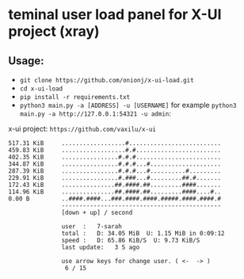 # teminal user load panel for X-UI project (xray)


## Usage:
- `git clone https://github.com/onionj/x-ui-load.git`
- `cd x-ui-load`
- `pip install -r requirements.txt`
- `python3 main.py -a [ADDRESS] -u [USERNAME]` for example `python3 main.py -a http://127.0.0.1:54321 -u admin`: 

x-ui project: `https://github.com/vaxilu/x-ui`


```
517.31 KiB     ..................#..........................
459.83 KiB     ..................#.#........................
402.35 KiB     ................#.#.#........................
344.87 KiB     ................#.#.#...#....................
287.39 KiB     ................#.#.#...#..........#.........
229.91 KiB     ................#.###...#.........##.#.......
172.43 KiB     ...............##.####.##.........####.......
114.96 KiB     ...............##.####.##.........####....#..
0.00 B         ..####.####...###.####.####.#####.####.####.#
               ---------------------------------------------
               [down + up] / second
               
               user  :   7-sarah
               total :   D: 34.05 MiB  U: 1.15 MiB in 0:09:12
               speed :   D: 65.86 KiB/S  U: 9.73 KiB/S
               last update:   3 S ago

               use arrow keys for change user. ( <-  -> )
                6 / 15
```
